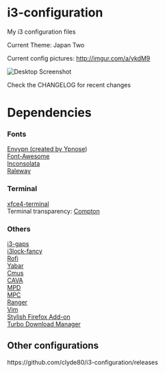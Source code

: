 # i3-configuration
My i3 configuration files

Current Theme: Japan Two

Current config pictures: http://imgur.com/a/ykdM9

![Desktop Screenshot](http://i.imgur.com/EFYrwfr.png)

Check the CHANGELOG for recent changes

<h1>Dependencies</h1>

<h3>Fonts</h3>

<a href="https://github.com/Tecate/bitmap-fonts/tree/master/bitmap/envypn-font">Envypn (created by <a href="https://github.com/Ypnose">Ypnose</a>)</a><br>
<a href="http://fontawesome.io/">Font-Awesome</a><br>
<a href="https://fonts.google.com/specimen/Inconsolata">Inconsolata</a><br>
<a href="https://fonts.google.com/specimen/Raleway">Raleway</a><br>

<h3>Terminal</h3>

<a href="https://launchpad.net/xfce4-terminal">xfce4-terminal</a><br>
Terminal transparency: <a href="https://github.com/chjj/compton">Compton</a><br>

<h3>Others</h3>

<a href="https://github.com/Airblader/i3">i3-gaps</a><br>
<a href="https://github.com/meskarune/i3lock-fancy">i3lock-fancy</a><br>
<a href="https://github.com/DaveDavenport/rofi">Rofi</a><br>
<a href="https://github.com/geommer/yabar">Yabar</a><br>
<a href="https://github.com/cmus/cmus">Cmus</a><br>
<a href="https://github.com/karlstav/cava">CAVA</a><br>
<a href="https://www.musicpd.org/">MPD</a><br>
<a href="https://www.musicpd.org/clients/mpc/">MPC</a><br>
<a href="https://github.com/ranger/ranger">Ranger</a><br>
<a href="https://github.com/vim/vim">Vim</a><br>
<a href="https://addons.mozilla.org/en-US/firefox/addon/stylish/">Stylish Firefox Add-on</a><br>
<a href="https://github.com/inbasic/turbo-download-manager">Turbo Download Manager</a>

<h2>Other configurations</h2>
https://github.com/clyde80/i3-configuration/releases
